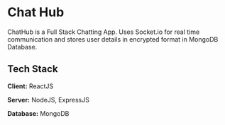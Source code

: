 
# Chat Hub

ChatHub is a Full Stack Chatting App.
Uses Socket.io for real time communication and stores user details in encrypted format in MongoDB Database.
## Tech Stack

**Client:** ReactJS

**Server:** NodeJS, ExpressJS

**Database:** MongoDB
  





  
